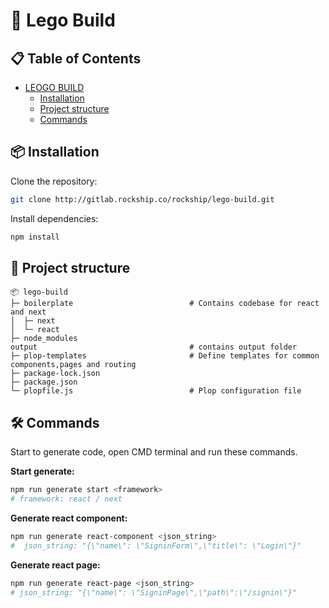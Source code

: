 # 🚀 Lego Build


## 📋 Table of Contents

- [LEOGO BUILD](#-lego-build)
  - [Installation](#-installation)
  - [Project structure](#-project-structure)
  - [Commands](#-commands)

## 📦 Installation

Clone the repository:

```bash
git clone http://gitlab.rockship.co/rockship/lego-build.git
```

Install dependencies:

```bash
npm install
```

## 📁 Project structure

```
📦 lego-build
├─ boilerplate                          # Contains codebase for react and next
│  ├─ next
│  └─ react
├─ node_modules
output                                  # contains output folder
├─ plop-templates                       # Define templates for common components,pages and routing
├─ package-lock.json
├─ package.json
└─ plopfile.js                          # Plop configuration file 
```
## 🛠️ Commands

Start to generate code, open CMD terminal and run these commands.

**Start generate:**

```bash
npm run generate start <framework>
# framework: react / next
```

**Generate react component:**

```bash
npm run generate react-component <json_string> 
#  json_string: "{\"name\": \"SigninForm\",\"title\": \"Login\"}"
```

**Generate react page:**

```bash
npm run generate react-page <json_string>
# json_string: "{\"name\": \"SigninPage\",\"path\":\"/signin\"}"
```